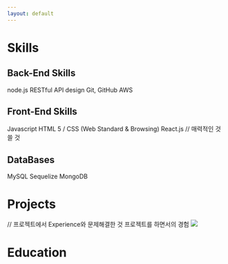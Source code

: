 ```yaml
---
layout: default
---
```


# Skills
## Back-End Skills
node.js
RESTful API design
Git, GitHub
AWS

## Front-End Skills
Javascript
HTML 5 / CSS (Web Standard & Browsing)
React.js
// 매력적인 것 쓸 것

## DataBases
MySQL
Sequelize
MongoDB

# Projects
// 프로젝트에서 Experience와 문제해결한 것 프로젝트를 하면서의 경험
<img src="./assets/img/project1.gif"><img>

# Education

